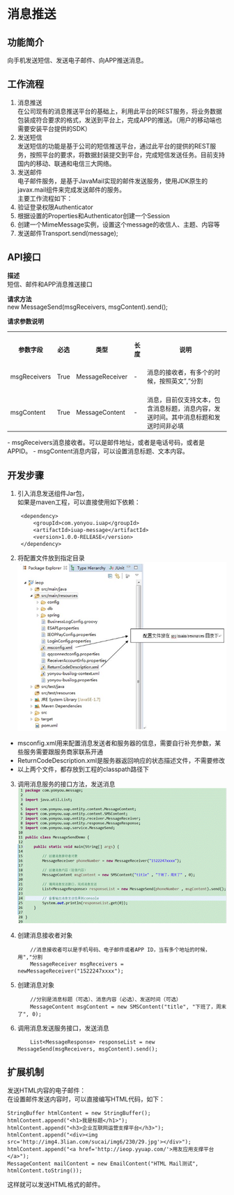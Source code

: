 # 消息推送 #
## 功能简介 ##
向手机发送短信、发送电子邮件、向APP推送消息。

## 工作流程 ##
1. 消息推送  
在公司现有的消息推送平台的基础上，利用此平台的REST服务，将业务数据包装成符合要求的格式，发送到平台上，完成APP的推送。（用户的移动端也需要安装平台提供的SDK）  
2. 发送短信  
发送短信的功能是基于公司的短信推送平台，通过此平台的提供的REST服务，按照平台的要求，将数据封装提交到平台，完成短信发送任务。目前支持国内的移动、联通和电信三大网络。  
3. 发送邮件  
电子邮件服务，是基于JavaMail实现的邮件发送服务，使用JDK原生的javax.mail组件来完成发送邮件的服务。  
主要工作流程如下：  
 1. 验证登录权限Authenticator  
 2. 根据设置的Properties和Authenticator创建一个Session  
 3. 创建一个MimeMessage实例，设置这个message的收信人、主题、内容等  
 4. 发送邮件Transport.send(message);  

## API接口 ##
**描述**  
短信、邮件和APP消息推送接口  

**请求方法**  
new MessageSend(msgReceivers, msgContent).send();  

**请求参数说明**  
<table>
  <tr>
    <th><br>  参数字段<br>  </th>
    <th><br>  必选<br>  </th>
    <th><br>  类型<br>  </th>
    <th><br>  长度<br>  </th>
    <th><br>  说明<br>  </th>
  </tr>
  <tr>
    <td><br>  msgReceivers<br>  </td>
    <td><br>  True<br>  </td>
    <td><br>  MessageReceiver<br>  </td>
    <td><br>  -<br>  </td>
    <td><br>  消息的接收者，有多个的时候，按照英文”,”分割<br>  </td>
  </tr>
  <tr>
    <td><br>  msgContent<br>  </td>
    <td><br>  True<br>  </td>
    <td><br>  MessageContent<br>  </td>
    <td><br>  -<br>  </td>
    <td><br>  消息，目前仅支持文本，包含消息标题，消息内容，发送时间。其中消息标题和发送时间非必填<br>  </td>
  </tr>
</table>
- msgReceivers消息接收者。可以是邮件地址，或者是电话号码，或者是APPID。
- msgContent消息内容，可以设置消息标题、文本内容。

## 开发步骤 ##
1. 引入消息发送组件Jar包，  
如果是maven工程，可以直接使用如下依赖：  

		<dependency>
			<groupId>com.yonyou.iuap</groupId>
    		<artifactId>iuap-message</artifactId>
    		<version>1.0.0-RELEASE</version>
		</dependency>
		
2. 将配置文件放到指定目录  
![img001](img/image001.jpg)  
 - msconfig.xml用来配置消息发送者和服务器的信息，需要自行补充参数，某些服务需要跟服务商家联系开通  
 - ReturnCodeDescription.xml是服务器返回响应的状态描述文件，不需要修改  
 - 以上两个文件，都存放到工程的classpath路径下  
3. 调用消息服务的接口方法，发送消息  
![img002](img/image002.gif)  
 1. 创建消息接收者对象  
 
			//消息接收者可以是手机号码、电子邮件或者APP ID，当有多个地址的时候，用","分割
			MessageReceiver msgReceivers = newMessageReceiver("1522247xxxx");
 2. 创建消息对象  
 
			//分别是消息标题（可选）、消息内容（必选）、发送时间（可选）
			MessageContent msgContent = new SMSContent("title", "下班了，周末了", 0);
 3. 调用消息发送服务接口，发送消息  
 
			List<MessageResponse> responseList = new MessageSend(msgReceivers, msgContent).send();

## 扩展机制 ##
发送HTML内容的电子邮件：  
在设置邮件发送内容时，可以直接编写HTML代码，如下：  

	StringBuffer htmlContent = new StringBuffer();
	htmlContent.append("<h1>我是标题</h1>");
	htmlContent.append("<h3>企业互联网运营支撑平台</h3>");
	htmlContent.append("<div><img src='http://img4.3lian.com/sucai/img6/230/29.jpg'></div>");
	htmlContent.append("<a href='http://ieop.yyuap.com/'>用友应用支撑平台</a>");
	MessageContent mailContent = new EmailContent("HTML Mail测试", htmlContent.toString());
这样就可以发送HTML格式的邮件。  
